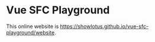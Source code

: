 # Vue SFC Playground

This online website is https://showlotus.github.io/vue-sfc-playground/website.
